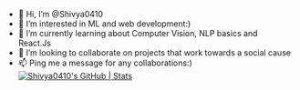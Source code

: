 - 👋 Hi, I’m @Shivya0410
- 👀 I’m interested in ML and web development:)
- 🌱 I’m currently learning about Computer Vision, NLP basics and React.Js
- 💞️ I’m looking to collaborate on projects that work towards a social cause
- 📫 Ping me a message for any collaborations:)
[![Shivya0410's GitHub | Stats](https://stats.quine.sh/Shivya0410/github?theme=dark)](https://quine.sh?utm_source=widgets&utm_campaign=Shivya0410)
<!---
Shivya0410/Shivya0410 is a ✨ special ✨ repository because its `README.md` (this file) appears on your GitHub profile.
You can click the Preview link to take a look at your changes.

--->
